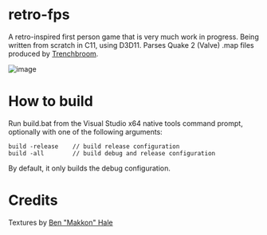 # retro-fps

A retro-inspired first person game that is very much work in progress. Being written from scratch in C11, using D3D11. Parses Quake 2 (Valve) .map files produced by [Trenchbroom](https://trenchbroom.github.io/).

![image](https://user-images.githubusercontent.com/49493579/200447343-83e1e6ae-15da-428d-b758-c80793f37ad7.png)

# How to build
Run build.bat from the Visual Studio x64 native tools command prompt, optionally with one of the following arguments:  
```
build -release    // build release configuration  
build -all        // build debug and release configuration  
```
  
By default, it only builds the debug configuration.

# Credits
Textures by [Ben "Makkon" Hale](https://twitter.com/makkon_art/)

